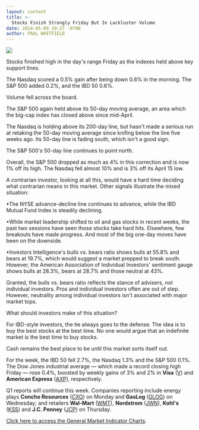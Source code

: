 ```yaml
---
layout: content
title: >-
  Stocks Finish Strongly Friday But In Lackluster Volume
date: 2014-05-09 19:27 -0700
author: PAUL WHITFIELD
---
```






![](https://www.investors.com/wp-content/uploads/ibd-migrated-images/MPv_140512_635352448737648899.png)









Stocks finished high in the day's range Friday as the indexes held above key support lines.


The Nasdaq scored a 0.5% gain after being down 0.6% in the morning. The S&P 500 added 0.2%, and the IBD 50 0.6%.


Volume fell across the board.


The S&P 500 again held above its 50-day moving average, an area which the big-cap index has closed above since mid-April.


The Nasdaq is holding above its 200-day line, but hasn't made a serious run at retaking the 50-day moving average since knifing below the line five weeks ago. Its 50-day line is fading south, which isn't a good sign.


The S&P 500's 50-day line continues to point north.


Overall, the S&P 500 dropped as much as 4% in this correction and is now 1% off its high. The Nasdaq fell almost 10% and is 3% off its April 15 low.


A contrarian investor, looking at all this, would have a hard time deciding what contrarian means in this market. Other signals illustrate the mixed situation:


•The NYSE advance-decline line continues to advance, while the IBD Mutual Fund Index is steadily declining.


•While market leadership shifted to oil and gas stocks in recent weeks, the past two sessions have seen those stocks take hard hits. Elsewhere, few breakouts have made progress. And most of the big one-day moves have been on the downside.


•Investors Intelligence's bulls vs. bears ratio shows bulls at 55.8% and bears at 19.7%, which would suggest a market prepped to break south. However, the American Association of Individual Investors' sentiment gauge shows bulls at 28.3%, bears at 28.7% and those neutral at 43%.


Granted, the bulls vs. bears ratio reflects the stance of advisers, not individual investors. Pros and individual investors often are out of step. However, neutrality among individual investors isn't associated with major market tops.


What should investors make of this situation?


For IBD-style investors, the tie always goes to the defense. The idea is to buy the best stocks at the best time. No one would argue that an indefinite market is the best time to buy stocks.


Cash remains the best place to be until this market sorts itself out.


For the week, the IBD 50 fell 2.7%, the Nasdaq 1.3% and the S&P 500 0.1%. The Dow Jones industrial average — which made a record closing high Friday — rose 0.4%, boosted by weekly gains of 3% and 2% in **Visa** ([V](https://research.investors.com/quote.aspx?symbol=V)) and **American Express** ([AXP](https://research.investors.com/quote.aspx?symbol=AXP)), respectively.


Q1 reports will continue this week. Companies reporting include energy plays **Concho Resources** ([CXO](https://research.investors.com/quote.aspx?symbol=CXO)) on Monday and **GasLog** ([GLOG](https://research.investors.com/quote.aspx?symbol=GLOG)) on Wednesday; and retailers **Wal-Mart** ([WMT](https://research.investors.com/quote.aspx?symbol=WMT)), **Nordstrom** ([JWN](https://research.investors.com/quote.aspx?symbol=JWN)), **Kohl's** ([KSS](https://research.investors.com/quote.aspx?symbol=KSS)) and **J.C. Penney** ([JCP](https://research.investors.com/quote.aspx?symbol=JCP)) on Thursday.


[Click here to access the General Market Indicator Charts](https://www.investors.com/pdf/GMI_051214.pdf).




